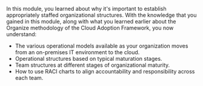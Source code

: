 In this module, you learned about why it's important to establish appropriately staffed organizational structures. With the knowledge that you gained in this module, along with what you learned earlier about the Organize methodology of the Cloud Adoption Framework, you now understand:

- The various operational models available as your organization moves from an on-premises IT environment to the cloud.
- Operational structures based on typical maturation stages.
- Team structures at different stages of organizational maturity.
- How to use RACI charts to align accountability and responsibility across each team.

